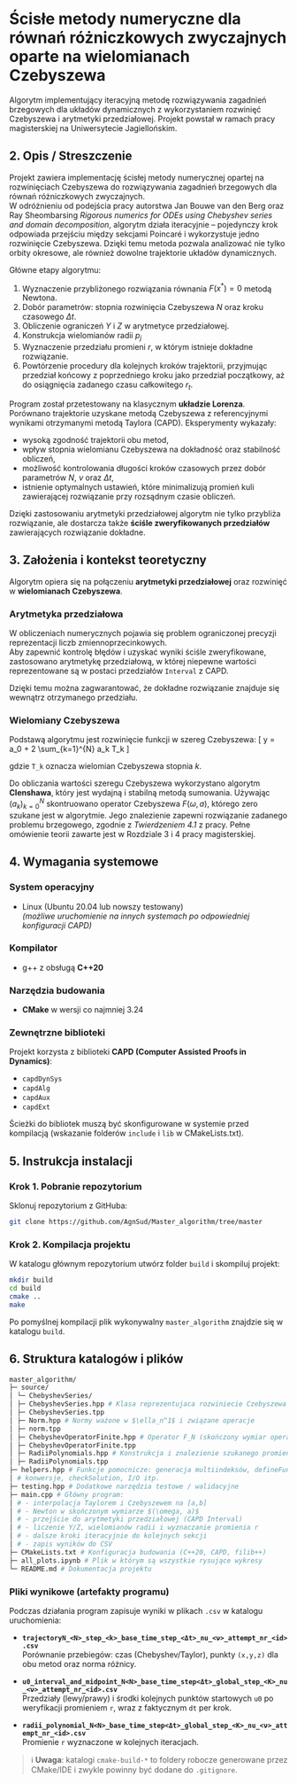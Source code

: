 # Ścisłe metody numeryczne dla równań różniczkowych zwyczajnych oparte na wielomianach Czebyszewa

Algorytm implementujący iteracyjną metodę rozwiązywania zagadnień brzegowych dla układów dynamicznych z wykorzystaniem rozwinięć Czebyszewa i arytmetyki przedziałowej. Projekt powstał w ramach pracy magisterskiej na Uniwersytecie Jagiellońskim.

## 2. Opis / Streszczenie

Projekt zawiera implementację ścisłej metody numerycznej opartej na rozwinięciach Czebyszewa do rozwiązywania zagadnień brzegowych dla równań różniczkowych zwyczajnych.  
W odróżnieniu od podejścia pracy autorstwa Jan Bouwe van den Berg oraz Ray Sheombarsing 
_Rigorous numerics for ODEs using Chebyshev series and domain decomposition_, algorytm działa iteracyjnie – pojedynczy krok odpowiada przejściu między sekcjami Poincaré i wykorzystuje jedno rozwinięcie Czebyszewa. Dzięki temu metoda pozwala analizować nie tylko orbity okresowe, ale również dowolne trajektorie układów dynamicznych.

Główne etapy algorytmu:
1. Wyznaczenie przybliżonego rozwiązania równania $F(x^*) = 0$ metodą Newtona.
2. Dobór parametrów: stopnia rozwinięcia Czebyszewa $N$ oraz kroku czasowego $\Delta t$.
3. Obliczenie ograniczeń $Y$ i $Z$ w arytmetyce przedziałowej.
4. Konstrukcja wielomianów radii $p_j$
5. Wyznaczenie przedziału promieni $r$, w którym istnieje dokładne rozwiązanie.
6. Powtórzenie procedury dla kolejnych kroków trajektorii, przyjmując przedział końcowy
z poprzedniego kroku jako przedział początkowy, aż do osiągnięcia zadanego czasu całkowitego $r_t$.

Program został przetestowany na klasycznym **układzie Lorenza**.  
Porównano trajektorie uzyskane metodą Czebyszewa z referencyjnymi wynikami otrzymanymi metodą Taylora (CAPD). Eksperymenty wykazały:
- wysoką zgodność trajektorii obu metod,
- wpływ stopnia wielomianu Czebyszewa na dokładność oraz stabilność obliczeń,
- możliwość kontrolowania długości kroków czasowych przez dobór parametrów $N$, $\nu$ oraz $\Delta t$,
- istnienie optymalnych ustawień, które minimalizują promień kuli zawierającej rozwiązanie przy rozsądnym czasie obliczeń.

Dzięki zastosowaniu arytmetyki przedziałowej algorytm nie tylko przybliża rozwiązanie, ale dostarcza także **ściśle zweryfikowanych przedziałów** zawierających rozwiązanie dokładne.

## 3. Założenia i kontekst teoretyczny

Algorytm opiera się na połączeniu **arytmetyki przedziałowej** oraz rozwinięć w **wielomianach Czebyszewa**.

### Arytmetyka przedziałowa
W obliczeniach numerycznych pojawia się problem ograniczonej precyzji reprezentacji liczb zmiennoprzecinkowych.  
Aby zapewnić kontrolę błędów i uzyskać wyniki ściśle zweryfikowane, zastosowano arytmetykę przedziałową, 
w której niepewne wartości reprezentowane są w postaci przedziałów ```Interval``` z CAPD.

Dzięki temu można zagwarantować, że dokładne rozwiązanie znajduje się wewnątrz otrzymanego przedziału.

### Wielomiany Czebyszewa
Podstawą algorytmu jest rozwinięcie funkcji w szereg Czebyszewa:
\[ 
y = a_0 + 2 \sum_{k=1}^{N} a_k T_k
\]

gdzie `T_k` oznacza wielomian Czebyszewa stopnia *k*.  

Do obliczania wartości szeregu Czebyszewa wykorzystano algorytm **Clenshawa**, który jest wydajną i stabilną metodą sumowania.
Używając $(a_k)_{k=0}^N$ skontruowano operator Czebyszewa $F(\omega, a)$, którego zero szukane jest w algorytmie. 
Jego znalezienie zapewni rozwiązanie zadanego problemu brzegowego, zgodnie z _Twierdzeniem 4.1_ z pracy. 
Pełne omówienie teorii zawarte jest w Rozdziale 3 i 4 pracy magisterskiej.

## 4. Wymagania systemowe

### System operacyjny
- Linux (Ubuntu 20.04 lub nowszy testowany)  
  *(możliwe uruchomienie na innych systemach po odpowiedniej konfiguracji CAPD)*

### Kompilator
- g++ z obsługą **C++20**

### Narzędzia budowania
- **CMake** w wersji co najmniej 3.24

### Zewnętrzne biblioteki
Projekt korzysta z biblioteki **CAPD (Computer Assisted Proofs in Dynamics)**:
- `capdDynSys`
- `capdAlg`
- `capdAux`
- `capdExt`

Ścieżki do bibliotek muszą być skonfigurowane w systemie przed kompilacją (wskazanie folderów `include` i `lib` w CMakeLists.txt).

## 5. Instrukcja instalacji

### Krok 1. Pobranie repozytorium
Sklonuj repozytorium z GitHuba:
```bash
git clone https://github.com/AgnSud/Master_algorithm/tree/master
```
### Krok 2. Kompilacja projektu

W katalogu głównym repozytorium utwórz folder `build` i skompiluj projekt:
```bash
mkdir build
cd build
cmake ..
make
```


Po pomyślnej kompilacji plik wykonywalny `master_algorithm` znajdzie się w katalogu `build`.

## 6. Struktura katalogów i plików

```bash
master_algorithm/
├─ source/
│ └─ ChebyshevSeries/
│ ├─ ChebyshevSeries.hpp # Klasa reprezentujaca rozwiniecie Czebyszewa 
│ ├─ ChebyshevSeries.tpp 
│ ├─ Norm.hpp # Normy ważone w $\ella_n^1$ i związane operacje 
│ ├─ norm.tpp 
│ ├─ ChebyshevOperatorFinite.hpp # Operator F_N (skończony wymiar operatora Czebyszewa): f0, f1, DF, A itp.
│ ├─ ChebyshevOperatorFinite.tpp
│ ├─ RadiiPolynomials.hpp # Konstrukcja i znalezienie szukanego promienia dla wielomianów radii
│ ├─ RadiiPolynomials.tpp
├─ helpers.hpp # Funkcje pomocnicze: generacja multiindeksów, defineFunctionG,
│ # konwersje, checkSolution, I/O itp.
├─ testing.hpp # Dodatkowe narzędzia testowe / walidacyjne
├─ main.cpp # Główny program:
│ # - interpolacja Taylorem i Czebyszewem na [a,b]
│ # - Newton w skończonym wymiarze $(\omega, a)$
│ # - przejście do arytmetyki przedziałowej (CAPD Interval)
│ # - liczenie Y/Z, wielomianów radii i wyznaczanie promienia r
│ # - dalsze kroki iteracyjnie do kolejnych sekcji
│ # - zapis wyników do CSV
├─ CMakeLists.txt # Konfiguracja budowania (C++20, CAPD, filib++)
├─ all_plots.ipynb # Plik w którym są wszystkie rysujące wykresy 
└─ README.md # Dokumentacja projektu
```


### Pliki wynikowe (artefakty programu)

Podczas działania program zapisuje wyniki w plikach `.csv` w katalogu uruchomienia:

- **`trajectoryN_<N>_step_<k>_base_time_step_<Δt>_nu_<ν>_attempt_nr_<id>.csv`**  
  Porównanie przebiegów: czas (Chebyshev/Taylor), punkty `(x,y,z)` dla obu metod oraz norma różnicy.

- **`u0_interval_and_midpoint_N<N>_base_time_step<Δt>_global_step_<K>_nu_<ν>_attempt_nr_<id>.csv`**  
  Przedziały (lewy/prawy) i środki kolejnych punktów startowych `u0` po weryfikacji promieniem `r`, wraz z faktycznym `dt` per krok.

- **`radii_polynomial_N<N>_base_time_step<Δt>_global_step_<K>_nu_<ν>_attempt_nr_<id>.csv`**  
  Promienie `r` wyznaczone w kolejnych iteracjach.

> ℹ️ **Uwaga**: katalogi `cmake-build-*` to foldery robocze generowane przez CMake/IDE i zwykle powinny być dodane do `.gitignore`.
